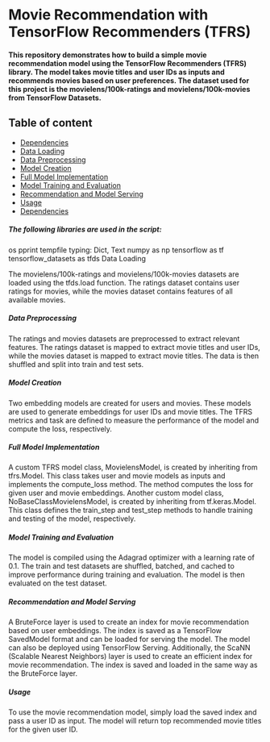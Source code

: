 Movie Recommendation with TensorFlow Recommenders (TFRS)
=============================

#### This repository demonstrates how to build a simple movie recommendation model using the TensorFlow Recommenders (TFRS) library. The model takes movie titles and user IDs as inputs and recommends movies based on user preferences. The dataset used for this project is the movielens/100k-ratings and movielens/100k-movies from TensorFlow Datasets.  


## Table of content
- [Dependencies](*)
- [Data Loading](*)
- [Data Preprocessing](*)
- [Model Creation](*)
- [Full Model Implementation](*)
- [Model Training and Evaluation](*)
- [Recommendation and Model Serving](*)
- [Usage](*)
- [Dependencies](*)


##### The following libraries are used in the script:
os
pprint
tempfile
typing: Dict, Text
numpy as np
tensorflow as tf
tensorflow_datasets as tfds
Data Loading  

The movielens/100k-ratings and movielens/100k-movies datasets are loaded using the tfds.load function. The ratings dataset contains user ratings for movies, while the movies dataset contains features of all available movies.  


##### Data Preprocessing
The ratings and movies datasets are preprocessed to extract relevant features. The ratings dataset is mapped to extract movie titles and user IDs, while the movies dataset is mapped to extract movie titles. The data is then shuffled and split into train and test sets.

##### Model Creation
Two embedding models are created for users and movies. These models are used to generate embeddings for user IDs and movie titles. The TFRS metrics and task are defined to measure the performance of the model and compute the loss, respectively.

##### Full Model Implementation
A custom TFRS model class, MovielensModel, is created by inheriting from tfrs.Model. This class takes user and movie models as inputs and implements the compute_loss method. The method computes the loss for given user and movie embeddings. Another custom model class, NoBaseClassMovielensModel, is created by inheriting from tf.keras.Model. This class defines the train_step and test_step methods to handle training and testing of the model, respectively.

##### Model Training and Evaluation
The model is compiled using the Adagrad optimizer with a learning rate of 0.1. The train and test datasets are shuffled, batched, and cached to improve performance during training and evaluation. The model is then evaluated on the test dataset.

##### Recommendation and Model Serving
A BruteForce layer is used to create an index for movie recommendation based on user embeddings. The index is saved as a TensorFlow SavedModel format and can be loaded for serving the model. The model can also be deployed using TensorFlow Serving. Additionally, the ScaNN (Scalable Nearest Neighbors) layer is used to create an efficient index for movie recommendation. The index is saved and loaded in the same way as the BruteForce layer.

##### Usage
To use the movie recommendation model, simply load the saved index and pass a user ID as input. The model will return top recommended movie titles for the given user ID.



